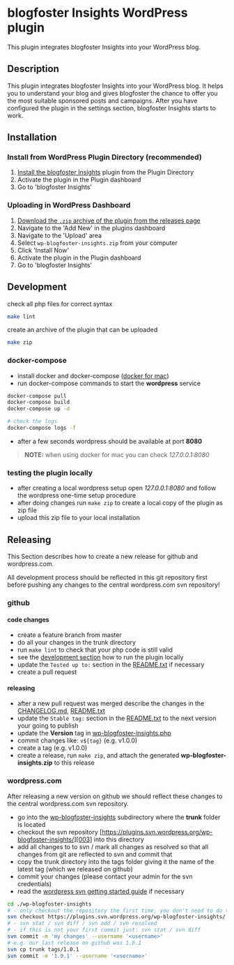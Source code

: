 # blogfoster Insights WordPress plugin

This plugin integrates blogfoster Insights into your WordPress blog.

## Description

This plugin integrates blogfoster Insights into your WordPress blog. It
helps you to understand your blog and gives blogfoster the chance to offer you
the most suitable sponsored posts and campaigns. After you have configured the
plugin in the settings section, blogfoster Insights starts to work.

## Installation

### Install from WordPress Plugin Directory (recommended)

1. [Install the blogfoster Insights][004] plugin from the Plugin Directory
2. Activate the plugin in the Plugin dashboard
3. Go to 'blogfoster Insights'

### Uploading in WordPress Dashboard

1. [Download the `.zip` archive of the plugin from the releases page][001]
2. Navigate to the 'Add New' in the plugins dashboard
3. Navigate to the 'Upload' area
4. Select `wp-blogfoster-insights.zip` from your computer
5. Click 'Install Now'
6. Activate the plugin in the Plugin dashboard
7. Go to 'blogfoster Insights'

## Development

check all php files for correct syntax

```bash
make lint
```

create an archive of the plugin that can be uploaded

```bash
make zip
```

### docker-compose

- install docker and docker-compose ([docker for mac][010])
- run docker-compose commands to start the **wordpress** service

```bash
docker-compose pull
docker-compose build
docker-compose up -d

# check the logs
docker-compose logs -f
```

- after a few seconds wordpress should be available at port **8080**

> **NOTE:** when using docker for mac you can check *127.0.0.1:8080*

### testing the plugin locally

- after creating a local wordpress setup open *127.0.0.1:8080* and follow the wordpress one-time setup procedure
- after doing changes run `make zip` to create a local copy of the plugin as zip file
- upload this zip file to your local installation

## Releasing

This Section describes how to create a new release for github and wordpress.com.

All development process should be reflected in this git repository first before pushing any changes to the central wordpress.com svn repository!

### github

#### code changes

- create a feature branch from master
- do all your changes in the trunk directory
- run `make lint` to check that your php code is still valid
- see the [development section][009] how to run the plugin locally
- update the `Tested up to:` section in the [README.txt][006] if necessary
- create a pull request

#### releasing

- after a new pull request was merged describe the changes in the [CHANGELOG.md][007], [README.txt][006]
- update the `Stable tag:` section in the [README.txt][006] to the next version your going to publish
- update the **Version** tag in [wp-blogfoster-insights.php][005]
- commit changes like: `v${tag}` (e.g. v1.0.0)
- create a tag (e.g. v1.0.0)
- create a release, run `make zip`, and attach the generated **wp-blogfoster-insights.zip** to this release

### wordpress.com

After releasing a new version on github we should reflect these changes to the central wordpress.com svn repository.

- go into the [wp-blogfoster-insights][008] subdirectory where the **trunk** folder is located
- checkout the svn repository [https://plugins.svn.wordpress.org/wp-blogfoster-insights/][003] into this directory
- add all changes to to svn / mark all changes as resolved so that all changes from git are reflected to svn and commit that
- copy the trunk directory into the tags folder giving it the name of the latest tag (which we released on github)
- commit your changes (please contact your admin for the svn credentials)
- read the [wordpress svn getting started guide][002] if necessary

```bash
cd ./wp-blogfoster-insights
# - only checkout the repository the first time, you don't need to do this later on
svn checkout https://plugins.svn.wordpress.org/wp-blogfoster-insights/ .
# - svn stat / svn diff / svn add / svn resolved
# - if this is not your first commit just: svn stat / svn diff
svn commit -m 'my changes' --username '<username>'
# e.g. our last release on github was 1.0.1
svn cp trunk tags/1.0.1
svn commit -m '1.0.1' --username '<username>'
```

<!-- Links -->

[001]: https://github.com/blogfoster/wp-blogfoster-insights/releases/latest
[002]: https://wordpress.org/plugins/about/svn/
[003]: https://plugins.svn.wordpress.org/wp-blogfoster-insights/
[004]: https://wordpress.org/plugins/wp-blogfoster-insights/
[005]: wp-blogfoster-insights/trunk/wp-blogfoster-insights.php#L19
[006]: wp-blogfoster-insights/trunk/README.txt
[007]: CHANGELOG.md
[008]: wp-blogfoster-insights/
[009]: #development
[010]: https://docs.docker.com/docker-for-mac
